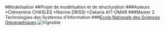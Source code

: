 #Modelisation
##Projet de modélisation et de structuration
###Auteurs
*Clémentine CHASLES
*Nisrine DRISSI
*Zakaria AIT-OMAR
###Master 2 Technologies des Systèmes d'Information
###[Ecole Nationale des Sciences Géographiques](http://www.ensg.eu)
<img src="http://nsa38.casimages.com/img/2016/01/05/160105042353948940.jpg" alt="Vignoble" />
